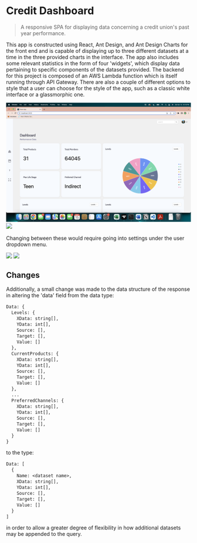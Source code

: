 # Credit Dashboard
> A responsive SPA for displaying data concerning a credit union's past year performance.

This app is constructed using React, Ant Design, and Ant Design Charts for the front end
and is capable of displaying up to three different datasets at a time in the three provided
charts in the interface. The app also includes some relevant statistics in the form of four
'widgets', which display data pertaining to specific components of the datasets provided. The
backend for this project is composed of an AWS Lambda function which is itself running through
API Gateway. There are also a couple of different options to style that a user can choose for the style of the
app, such as a classic white interface or a glassmorphic one. 

<img src="assets/light.png">
<img src="assets/opal.png">

Changing between these would require going into settings under the user dropdown menu.

<img src="assets/settings1.png">
<img src="assets/settings2.png">

## Changes
Additionally, a small change was made to the data structure of the response in altering the 'data'
field from the data type:

```
Data: {
  Levels: {
    XData: string[],
    YData: int[],
    Source: [],
    Target: [],
    Value: []
  },
  CurrentProducts: {
    XData: string[],
    YData: int[],
    Source: [],
    Target: [],
    Value: []
  },
  ...
  PreferredChannels: {
    XData: string[],
    YData: int[],
    Source: [],
    Target: [],
    Value: []
  }
}
```

to the type:

```
Data: [
  {
    Name: <dataset name>,
    XData: string[],
    YData: int[],
    Source: [],
    Target: [],
    Value: []
  }
]
```

in order to allow a greater degree of flexibility in how additional datasets may be
appended to the query.